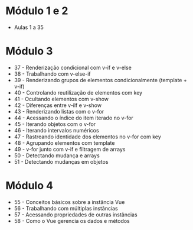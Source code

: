 # Módulo 1 e 2 

- Aulas 1 a 35

# Módulo 3

- 37 - Renderização condicional com v-if e v-else
- 38 - Trabalhando com v-else-if
- 39 - Renderizando grupos de elementos condicionalmente (template + v-if)
- 40 - Controlando reutilização de elementos com key
- 41 - Ocultando elementos com v-show
- 42 - Diferenças entre v-ilf e v-show
- 43 - Renderizando listas com o v-for
- 44 - Acessando o índice do item iterado no v-for
- 45 - Iterando objetos com o v-for
- 46 - Iterando intervalos numéricos
- 47 - Rastreando identidade dos elementos no v-for com key
- 48 - Agrupando elementos com template
- 49 - v-for junto com v-if e filtragem de arrays
- 50 - Detectando mudança e arrays
- 51 - Detectando mudanças em objetos

# Módulo 4

- 55 - Conceitos básicos sobre a instância Vue
- 56 - Trabalhando com múltiplas instâncias
- 57 - Acessando propriedades de outras instâncias
- 58 - Como o Vue gerencia os dados e métodos